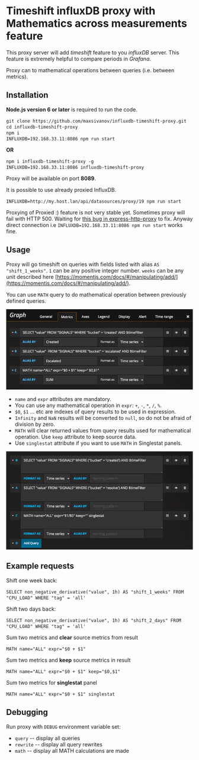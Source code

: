 # Timeshift influxDB proxy with Mathematics across measurements feature

This proxy server will add *timeshift* feature to you *influxDB* server. This feature is extremely helpful to compare periods in *Grafana*.

Proxy can to mathematical operations between queries (i.e. between metrics).

## Installation

**Node.js version 6 or later** is required to run the code.

```
git clone https://github.com/maxsivanov/influxdb-timeshift-proxy.git
cd influxdb-timeshift-proxy
npm i
INFLUXDB=192.168.33.11:8086 npm run start
```
**OR**

```
npm i influxdb-timeshift-proxy -g
INFLUXDB=192.168.33.11:8086 influxdb-timeshift-proxy
```

Proxy will be available on port **8089**.

It is possible to use already proxied InfluxDB.

```
INFLUXDB=http://my.host.lan/api/datasources/proxy/19 npm run start
```

Proxying of Proxied :) feature is not very stable yet. Sometimes proxy will fail with HTTP 500. Waiting for [this bug in express-http-proxy](https://github.com/villadora/express-http-proxy/issues/177) to fix. Anyway direct connection i.e `INFLUXDB=192.168.33.11:8086 npm run start` works fine.
  

## Usage

Proxy will go timeshift on queries with fields listed with alias `AS "shift_1_weeks"`. `1` can be any positive integer number. `weeks` can be any unit described here [https://momentjs.com/docs/#/manipulating/add/](https://momentjs.com/docs/#/manipulating/add/).

You can use `MATH` query to do mathematical operation between previously defined queries.

![Example of MATH query](math_example.png)

* `name` and `expr` attributes are mandatory.
* You can use any mathematical operation in `expr`: `+`, `-`, `*`, `/`, `%`.
* `$0`, `$1` ... etc are indexes of query results to be used in expression.
* `Infinity` and `NaN` results will be converted to `null`, so do not be afraid of division by zero.
* `MATH` will clear returned values from query results used for mathematical operation. Use `keep` attribute to keep source data.
* Use `singlestat` attribute if you want to use `MATH` in Singlestat panels.

![Example of MATH query](math_singlestat.png)

## Example requests

Shift one week back:

```
SELECT non_negative_derivative("value", 1h) AS "shift_1_weeks" FROM "CPU_LOAD" WHERE "tag" = 'all' 
```

Shift two days back:

```
SELECT non_negative_derivative("value", 1h) AS "shift_2_days" FROM "CPU_LOAD" WHERE "tag" = 'all' 
```

Sum two metrics and **clear** source metrics from result 

```
MATH name="ALL" expr="$0 + $1"
```

Sum two metrics and **keep** source metrics in result 

```
MATH name="ALL" expr="$0 + $1" keep="$0,$1"
```

Sum two metrics for **singlestat** panel

```
MATH name="ALL" expr="$0 + $1" singlestat
```

## Debugging

Run proxy with `DEBUG` environment variable set:

* `query` -- display all queries
* `rewrite` -- display all query rewrites
* `math` -- display all MATH calculations are made 


